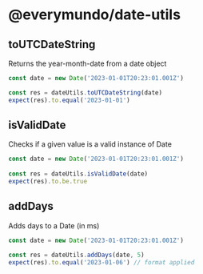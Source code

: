 # @everymundo/date-utils

## toUTCDateString
Returns the year-month-date from a date object
```js
const date = new Date('2023-01-01T20:23:01.001Z')

const res = dateUtils.toUTCDateString(date)
expect(res).to.equal('2023-01-01')
```

## isValidDate
Checks if a given value is a valid instance of Date
```js
const date = new Date('2023-01-01T20:23:01.001Z')
  
const res = dateUtils.isValidDate(date)
expect(res).to.be.true
```

## addDays
Adds days to a Date (in ms)
```js
const date = new Date('2023-01-01T20:23:01.001Z')

const res = dateUtils.addDays(date, 5)
expect(res).to.equal('2023-01-06') // format applied
```
